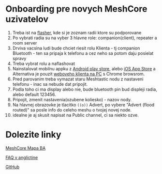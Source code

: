 # Onboarding pre novych MeshCore uzivatelov

1. Treba ist na [flasher](https://flasher.meshcore.dev/), kde si je zoznam radii ktore su podporovane
2. Po vybrati radia su na vyber 3 hlavne role: companion(client), repeater a room server
3. Drviva vacsina ludi bude chciet riesit rolu Klienta - tj companion Bluetooth - ten sa pripaja k telefonu a cez neho sa potom daju posielat spravy
4. Treba vybrat rolu a naflashovat
5. Nainstalovat mobilnu appku z [Android play store](https://play.google.com/store/apps/details?id=com.liamcottle.meshcore.android), alebo [iOS App Store](https://apps.apple.com/us/app/meshcore/id6742354151) a Alternativa je pouzit [weboveho klienta na PC](https://app.meshcore.nz/) s Chrome browsrom.
6. Pred parovanim treba vymazat staru Meshtastic nodu z nastaveni telefonu - inac sa nebude dat pripojit.
7. Podla toho ci ma display alebo nie, bude bluetooth pin bud displeji radia, alebo default 123456.
8. Pripojit, zmenit nastavenia(ozubene koliesko) - nazov nody.
9. Na hlavnej obrazovke je tlacitko `((o))` Advert, po vybere "Advert (flood routed)" sa posle info do celeho meshu o tvojej novej node.
10. idealne je aj skusit napisat na Public channel, ci sa niekto ozve.

# Dolezite linky

[MeshCore Mapa BA](https://map.meshcore.dev/?lat=48.15&lon=17.1&zoom=12)

[FAQ v anglictine](https://github.com/ripplebiz/MeshCore/blob/main/docs/faq.md)

[GitHub](https://github.com/ripplebiz/MeshCore)
